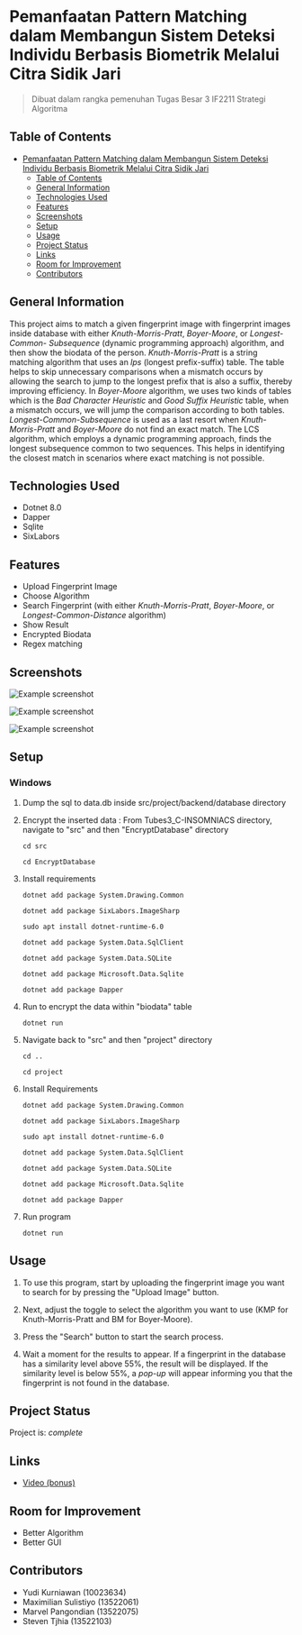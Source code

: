 # Pemanfaatan Pattern Matching dalam Membangun Sistem Deteksi Individu Berbasis Biometrik Melalui Citra Sidik Jari
> Dibuat dalam rangka pemenuhan Tugas Besar 3 IF2211 Strategi Algoritma 


## Table of Contents
- [Pemanfaatan Pattern Matching dalam Membangun Sistem Deteksi Individu Berbasis Biometrik Melalui Citra Sidik Jari](#pemanfaatan-pattern-matching-dalam-membangun-sistem-deteksi-individu-berbasis-biometrik-melalui-citra-sidik-jari)
  - [Table of Contents](#table-of-contents)
  - [General Information](#general-information)
  - [Technologies Used](#technologies-used)
  - [Features](#features)
  - [Screenshots](#screenshots)
  - [Setup](#setup)
  - [Usage](#usage)
  - [Project Status](#project-status)
  - [Links](#links)
  - [Room for Improvement](#room-for-improvement)
  - [Contributors](#contributors)


## General Information
This project aims to match a given fingerprint image with fingerprint images inside database with either _Knuth-Morris-Pratt_, _Boyer-Moore_, or _Longest-Common- Subsequence_ (dynamic programming approach) algorithm, and then show the biodata of the person. _Knuth-Morris-Pratt_ is a string matching algorithm that uses an _lps_ (longest prefix-suffix) table. The table helps to skip unnecessary comparisons when a mismatch occurs by allowing the search to jump to the longest prefix that is also a suffix, thereby improving efficiency. In _Boyer-Moore_ algorithm, we uses two kinds of tables which is the _Bad Character Heuristic_ and _Good Suffix Heuristic_ table, when a mismatch occurs, we will jump the comparison according to both tables.  _Longest-Common-Subsequence_ is used as a last resort when _Knuth-Morris-Pratt_ and _Boyer-Moore_ do not find an exact match. The LCS algorithm, which employs a dynamic programming approach, finds the longest subsequence common to two sequences. This helps in identifying the closest match in scenarios where exact matching is not possible.

## Technologies Used
- Dotnet 8.0
- Dapper
- Sqlite
- SixLabors


## Features
- Upload Fingerprint Image
- Choose Algorithm
- Search Fingerprint (with either _Knuth-Morris-Pratt_, _Boyer-Moore_, or _Longest-Common-Distance_ algorithm)
- Show Result
- Encrypted Biodata
- Regex matching


## Screenshots

![Example screenshot](./src/sample/BM.jpg)

![Example screenshot](./src/sample/KMP.jpg)

![Example screenshot](./src/sample/LCS.jpg)


## Setup

### Windows

1. Dump the sql to data.db inside src/project/backend/database directory

2. Encrypt the inserted data : From Tubes3_C-INSOMNIACS directory, navigate to "src" and then "EncryptDatabase" directory

    `cd src`

    `cd EncryptDatabase`

3. Install requirements

    `dotnet add package System.Drawing.Common`

    `dotnet add package SixLabors.ImageSharp`

    `sudo apt install dotnet-runtime-6.0`

    `dotnet add package System.Data.SqlClient`

    `dotnet add package System.Data.SQLite`

    `dotnet add package Microsoft.Data.Sqlite`

    `dotnet add package Dapper`

4. Run to encrypt the data within "biodata" table

    `dotnet run`

5. Navigate back to "src" and then "project" directory

    `cd ..`

    `cd project`

6. Install Requirements

    `dotnet add package System.Drawing.Common`

    `dotnet add package SixLabors.ImageSharp`

    `sudo apt install dotnet-runtime-6.0`

    `dotnet add package System.Data.SqlClient`

    `dotnet add package System.Data.SQLite`

    `dotnet add package Microsoft.Data.Sqlite`
    
    `dotnet add package Dapper`

7. Run program

    `dotnet run`


## Usage

1. To use this program, start by uploading the fingerprint image you want to search for by pressing the "Upload Image" button.

2. Next, adjust the toggle to select the algorithm you want to use (KMP for Knuth-Morris-Pratt and BM for Boyer-Moore).

3. Press the "Search" button to start the search process.

4. Wait a moment for the results to appear. If a fingerprint in the database has a similarity level above 55%, the result will be displayed. If the similarity level is below 55%, a _pop-up_ will appear informing you that the fingerprint is not found in the database.


## Project Status
Project is: _complete_

## Links
- [Video (bonus)](https://youtu.be/G4Y_T3k8KEA?si=tgQKzreVx_ZozHfC)

## Room for Improvement
- Better Algorithm
- Better GUI


## Contributors
- Yudi Kurniawan (10023634)
- Maximilian Sulistiyo (13522061)
- Marvel Pangondian (13522075)
- Steven Tjhia (13522103)